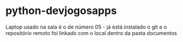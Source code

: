 # python-devjogosapps
Laptop usado na sala é o de número 05 - já está instalado o git e o repositório remoto foi linkado com o local dentro da pasta documentos
